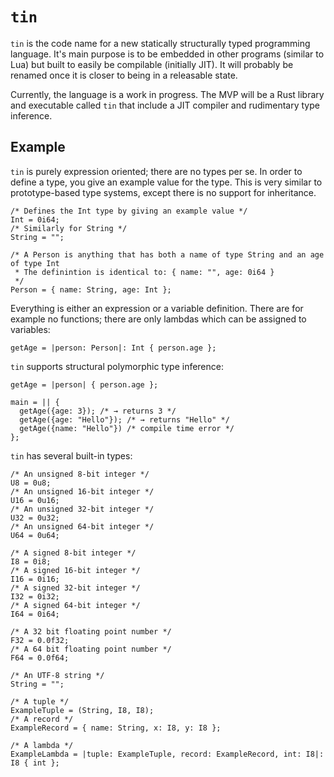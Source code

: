 # `tin`

`tin` is the code name for a new statically structurally typed programming language.  It's main purpose is to be
embedded in other programs (similar to Lua) but built to easily be compilable (initially JIT).  It will probably be
renamed once it is closer to being in a releasable state.

Currently, the language is a work in progress.  The MVP will be a Rust library and executable called `tin` that include
a JIT compiler and rudimentary type inference.

## Example

`tin` is purely expression oriented; there are no types per se.  In order to define a type, you give an example value
for the type.  This is very similar to prototype-based type systems, except there is no support for inheritance.

```tin
/* Defines the Int type by giving an example value */
Int = 0i64;
/* Similarly for String */
String = "";

/* A Person is anything that has both a name of type String and an age of type Int
 * The definintion is identical to: { name: "", age: 0i64 }
 */
Person = { name: String, age: Int };
```

Everything is either an expression or a variable definition.  There are for example no functions; there are only lambdas
which can be assigned to variables:

```tin
getAge = |person: Person|: Int { person.age };
```

`tin` supports structural polymorphic type inference:

```tin
getAge = |person| { person.age };

main = || {
  getAge({age: 3}); /* → returns 3 */
  getAge({age: "Hello"}); /* → returns "Hello" */
  getAge({name: "Hello"}) /* compile time error */
};
```

`tin` has several built-in types:

```tin
/* An unsigned 8-bit integer */
U8 = 0u8;
/* An unsigned 16-bit integer */
U16 = 0u16;
/* An unsigned 32-bit integer */
U32 = 0u32;
/* An unsigned 64-bit integer */
U64 = 0u64;

/* A signed 8-bit integer */
I8 = 0i8;
/* A signed 16-bit integer */
I16 = 0i16;
/* A signed 32-bit integer */
I32 = 0i32;
/* A signed 64-bit integer */
I64 = 0i64;

/* A 32 bit floating point number */
F32 = 0.0f32;
/* A 64 bit floating point number */
F64 = 0.0f64;

/* An UTF-8 string */
String = "";

/* A tuple */
ExampleTuple = (String, I8, I8);
/* A record */
ExampleRecord = { name: String, x: I8, y: I8 };

/* A lambda */
ExampleLambda = |tuple: ExampleTuple, record: ExampleRecord, int: I8|: I8 { int };
```
